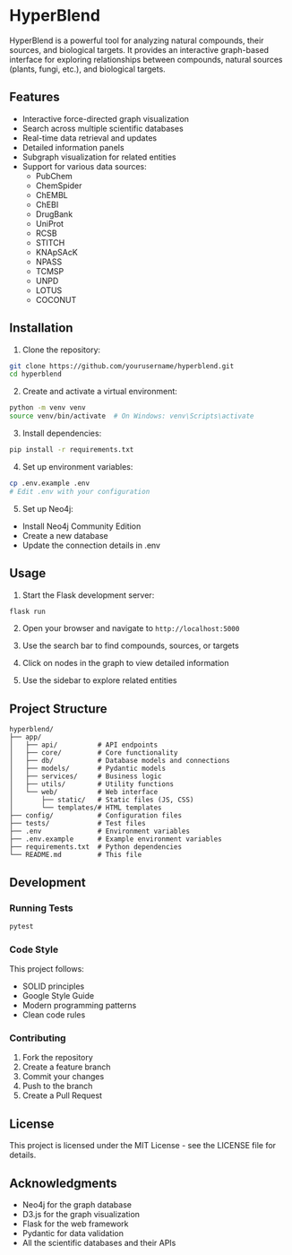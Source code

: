 # HyperBlend

HyperBlend is a powerful tool for analyzing natural compounds, their sources, and biological targets. It provides an interactive graph-based interface for exploring relationships between compounds, natural sources (plants, fungi, etc.), and biological targets.

## Features

- Interactive force-directed graph visualization
- Search across multiple scientific databases
- Real-time data retrieval and updates
- Detailed information panels
- Subgraph visualization for related entities
- Support for various data sources:
  - PubChem
  - ChemSpider
  - ChEMBL
  - ChEBI
  - DrugBank
  - UniProt
  - RCSB
  - STITCH
  - KNApSAcK
  - NPASS
  - TCMSP
  - UNPD
  - LOTUS
  - COCONUT

## Installation

1. Clone the repository:

```bash
git clone https://github.com/yourusername/hyperblend.git
cd hyperblend
```

2. Create and activate a virtual environment:

```bash
python -m venv venv
source venv/bin/activate  # On Windows: venv\Scripts\activate
```

3. Install dependencies:

```bash
pip install -r requirements.txt
```

4. Set up environment variables:

```bash
cp .env.example .env
# Edit .env with your configuration
```

5. Set up Neo4j:

- Install Neo4j Community Edition
- Create a new database
- Update the connection details in .env

## Usage

1. Start the Flask development server:

```bash
flask run
```

2. Open your browser and navigate to `http://localhost:5000`

3. Use the search bar to find compounds, sources, or targets

4. Click on nodes in the graph to view detailed information

5. Use the sidebar to explore related entities

## Project Structure

```
hyperblend/
├── app/
│   ├── api/          # API endpoints
│   ├── core/         # Core functionality
│   ├── db/           # Database models and connections
│   ├── models/       # Pydantic models
│   ├── services/     # Business logic
│   ├── utils/        # Utility functions
│   └── web/          # Web interface
│       ├── static/   # Static files (JS, CSS)
│       └── templates/# HTML templates
├── config/           # Configuration files
├── tests/            # Test files
├── .env              # Environment variables
├── .env.example      # Example environment variables
├── requirements.txt  # Python dependencies
└── README.md         # This file
```

## Development

### Running Tests

```bash
pytest
```

### Code Style

This project follows:

- SOLID principles
- Google Style Guide
- Modern programming patterns
- Clean code rules

### Contributing

1. Fork the repository
2. Create a feature branch
3. Commit your changes
4. Push to the branch
5. Create a Pull Request

## License

This project is licensed under the MIT License - see the LICENSE file for details.

## Acknowledgments

- Neo4j for the graph database
- D3.js for the graph visualization
- Flask for the web framework
- Pydantic for data validation
- All the scientific databases and their APIs
